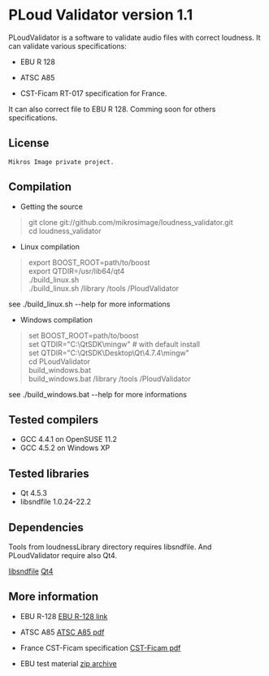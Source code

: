 PLoud Validator version 1.1
==================

PLoudValidator is a software to validate audio files with correct loudness.
It can validate various specifications:

* EBU R 128

* ATSC A85

* CST-Ficam RT-017 specification for France.

It can also correct file to EBU R 128.
Comming soon for others specifications.

License
-------

    Mikros Image private project.


Compilation
-----------

* Getting the source

> git clone git://github.com/mikrosimage/loudness_validator.git  
cd loudness_validator

* Linux compilation

> export BOOST_ROOT=path/to/boost  
export QTDIR=/usr/lib64/qt4  
./build_linux.sh  
./build_linux.sh /library /tools /PloudValidator  

see ./build_linux.sh --help for more informations

* Windows compilation

> set BOOST_ROOT=path/to/boost  
set QTDIR="C:\QtSDK\mingw" # with default install  
set QTDIR="C:\QtSDK\Desktop\Qt\4.7.4\mingw"  
cd PLoudValidator  
build_windows.bat  
build_windows.bat  /library /tools /PloudValidator  

see ./build_windows.bat --help for more informations

Tested compilers
----------------

* GCC 4.4.1 on OpenSUSE 11.2
* GCC 4.5.2 on Windows XP

Tested libraries
----------------

* Qt 4.5.3
* libsndfile 1.0.24-22.2


Dependencies
------------

Tools from loudnessLibrary directory requires libsndfile.
And PLoudValidator require also Qt4.

[libsndfile](http://www.mega-nerd.com/libsndfile/)
[Qt4](http://qt.nokia.com/products/)

More information 
----------------

* EBU R-128
[EBU R-128 link](http://tech.ebu.ch/loudness)

* ATSC A85
[ATSC A85 pdf](www.atsc.org/cms/standards/a_85-2011a.pdf)

* France CST-Ficam specification
[CST-Ficam pdf](http://www.arpp-pub.org/IMG/pdf/140911_-_Pub_TV_et_intensite_sonore_v-def-2.pdf)

* EBU test material
[zip archive](http://tech.ebu.ch/webdav/site/tech/shared/testmaterial/ebu-loudness-test-setv03.zip)


